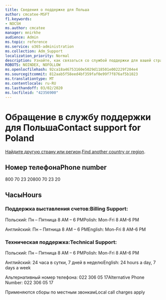 ```yaml
---
title: Сведения о поддержке для Польша
author: cmcatee-MSFT
f1.keywords:
- NOCSH
ms.author: cmcatee
manager: mnirkhe
audience: Admin
ms.topic: reference
ms.service: o365-administration
ms.collection: Adm_Support
localization_priority: Normal
description: Узнайте, как связаться со службой поддержки для вашей страны или региона.
ROBOTS: NOINDEX, NOFOLLOW
ms.openlocfilehash: 92ca18a46753160e5029d118501e002229f204e4
ms.sourcegitcommit: 812aab5f58eed4bf359faf0e99f7f876af5b1023
ms.translationtype: MT
ms.contentlocale: ru-RU
ms.lasthandoff: 03/02/2020
ms.locfileid: "42356900"
---
```

# <a name="contact-support-for-poland"></a><span data-ttu-id="78186-103">Обращение в службу поддержки для Польша</span><span class="sxs-lookup"><span data-stu-id="78186-103">Contact support for Poland</span></span>

<span data-ttu-id="78186-104">[Найдите другую страну или регион](../contact-support-for-business-products.md).</span><span class="sxs-lookup"><span data-stu-id="78186-104">[Find another country or region](../contact-support-for-business-products.md).</span></span>

## <a name="phone-number"></a><span data-ttu-id="78186-105">Номер телефона</span><span class="sxs-lookup"><span data-stu-id="78186-105">Phone number</span></span>
<span data-ttu-id="78186-106">800 70 23 20</span><span class="sxs-lookup"><span data-stu-id="78186-106">800 70 23 20</span></span>

## <a name="hours"></a><span data-ttu-id="78186-107">Часы</span><span class="sxs-lookup"><span data-stu-id="78186-107">Hours</span></span>
### <a name="billing-support"></a><span data-ttu-id="78186-108">Поддержка выставления счетов:</span><span class="sxs-lookup"><span data-stu-id="78186-108">Billing Support:</span></span>

<span data-ttu-id="78186-109">Польский: Пн – Пятница 8 AM – 6 PM</span><span class="sxs-lookup"><span data-stu-id="78186-109">Polish: Mon-Fri 8 AM-6 PM</span></span>

<span data-ttu-id="78186-110">Английский: Пн – Пятница 8 AM – 6 PM</span><span class="sxs-lookup"><span data-stu-id="78186-110">English: Mon-Fri 8 AM-6 PM</span></span>

### <a name="technical-support"></a><span data-ttu-id="78186-111">Техническая поддержка:</span><span class="sxs-lookup"><span data-stu-id="78186-111">Technical Support:</span></span>

<span data-ttu-id="78186-112">Польский: Пн – Пятница 8 AM – 6 PM</span><span class="sxs-lookup"><span data-stu-id="78186-112">Polish: Mon-Fri 8 AM-6 PM</span></span>

<span data-ttu-id="78186-113">Английский: 24 часа в сутки, 7 дней в неделю</span><span class="sxs-lookup"><span data-stu-id="78186-113">English: 24 hours a day, 7 days a week</span></span>

<span data-ttu-id="78186-114">Альтернативный номер телефона: 022 306 05 17</span><span class="sxs-lookup"><span data-stu-id="78186-114">Alternative Phone Number: 022 306 05 17</span></span>

<span data-ttu-id="78186-115">Применяются сборы по местным звонкам</span><span class="sxs-lookup"><span data-stu-id="78186-115">Local call charges apply</span></span>
